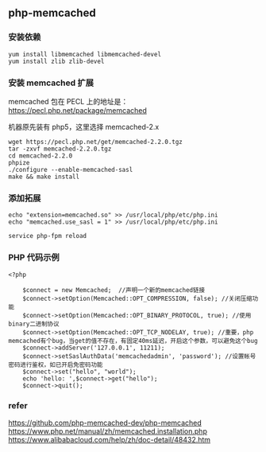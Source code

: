 ## php-memcached

### 安装依赖

    yum install libmemcached libmemcached-devel
    yum install zlib zlib-devel

### 安装 memcached 扩展

memcached 包在 PECL 上的地址是： https://pecl.php.net/package/memcached  

机器原先装有 php5，这里选择 memcached-2.x 

    wget https://pecl.php.net/get/memcached-2.2.0.tgz
    tar -zxvf memcached-2.2.0.tgz
    cd memcached-2.2.0
    phpize
    ./configure --enable-memcached-sasl 
    make && make install


### 添加拓展

    echo "extension=memcached.so" >> /usr/local/php/etc/php.ini
    echo "memcached.use_sasl = 1" >> /usr/local/php/etc/php.ini
    
    service php-fpm reload


### PHP 代码示例

    <?php

        $connect = new Memcached;  //声明一个新的memcached链接
        $connect->setOption(Memcached::OPT_COMPRESSION, false); //关闭压缩功能
        $connect->setOption(Memcached::OPT_BINARY_PROTOCOL, true); //使用 binary二进制协议
        $connect->setOption(Memcached::OPT_TCP_NODELAY, true); //重要，php memcached有个bug，当get的值不存在，有固定40ms延迟，开启这个参数，可以避免这个bug
        $connect->addServer('127.0.0.1', 11211); 
        $connect->setSaslAuthData('memcachedadmin', 'password'); //设置帐号密码进行鉴权，如已开启免密码功能
        $connect->set("hello", "world");
        echo 'hello: ',$connect->get("hello");
        $connect->quit();



### refer
https://github.com/php-memcached-dev/php-memcached
https://www.php.net/manual/zh/memcached.installation.php  
https://www.alibabacloud.com/help/zh/doc-detail/48432.htm  

